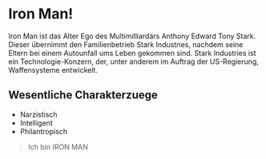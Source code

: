 # Iron Man!

Iron Man ist das Alter Ego des Multimilliardärs Anthony Edward Tony Stark. Dieser übernimmt den Familienbetrieb Stark Industries, nachdem seine Eltern bei einem Autounfall ums Leben gekommen sind. Stark Industries ist ein Technologie-Konzern, der, unter anderem im Auftrag der US-Regierung, Waffensysteme entwickelt.
## Wesentliche Charakterzuege

* Narzistisch
* Intelligent
* Philantropisch

> Ich bin IRON MAN
